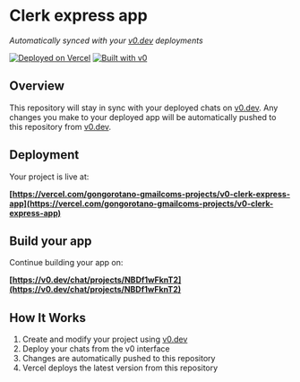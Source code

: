 # Clerk express app

*Automatically synced with your [v0.dev](https://v0.dev) deployments*

[![Deployed on Vercel](https://img.shields.io/badge/Deployed%20on-Vercel-black?style=for-the-badge&logo=vercel)](https://vercel.com/gongorotano-gmailcoms-projects/v0-clerk-express-app)
[![Built with v0](https://img.shields.io/badge/Built%20with-v0.dev-black?style=for-the-badge)](https://v0.dev/chat/projects/NBDf1wFknT2)

## Overview

This repository will stay in sync with your deployed chats on [v0.dev](https://v0.dev).
Any changes you make to your deployed app will be automatically pushed to this repository from [v0.dev](https://v0.dev).

## Deployment

Your project is live at:

**[https://vercel.com/gongorotano-gmailcoms-projects/v0-clerk-express-app](https://vercel.com/gongorotano-gmailcoms-projects/v0-clerk-express-app)**

## Build your app

Continue building your app on:

**[https://v0.dev/chat/projects/NBDf1wFknT2](https://v0.dev/chat/projects/NBDf1wFknT2)**

## How It Works

1. Create and modify your project using [v0.dev](https://v0.dev)
2. Deploy your chats from the v0 interface
3. Changes are automatically pushed to this repository
4. Vercel deploys the latest version from this repository
